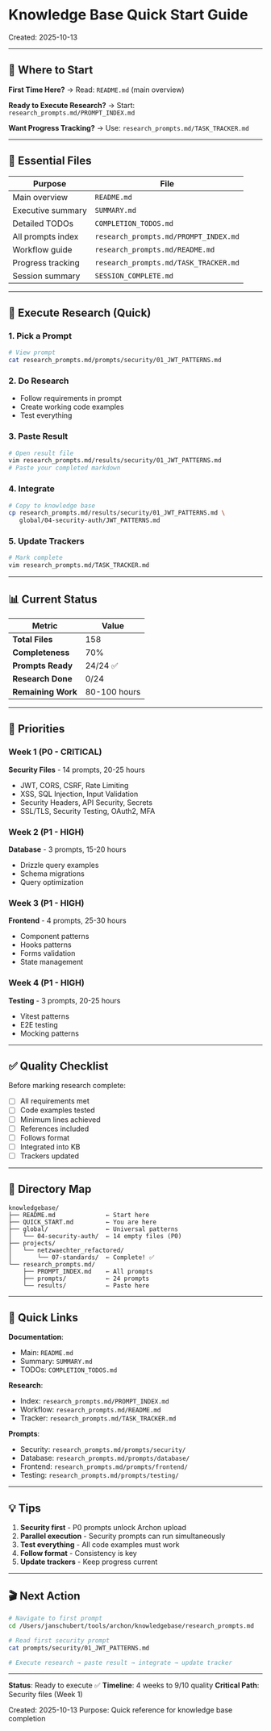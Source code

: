 # Knowledge Base Quick Start Guide

Created: 2025-10-13

---

## 🎯 Where to Start

**First Time Here?**
→ Read: `README.md` (main overview)

**Ready to Execute Research?**
→ Start: `research_prompts.md/PROMPT_INDEX.md`

**Want Progress Tracking?**
→ Use: `research_prompts.md/TASK_TRACKER.md`

---

## 📁 Essential Files

| Purpose | File |
|---------|------|
| Main overview | `README.md` |
| Executive summary | `SUMMARY.md` |
| Detailed TODOs | `COMPLETION_TODOS.md` |
| All prompts index | `research_prompts.md/PROMPT_INDEX.md` |
| Workflow guide | `research_prompts.md/README.md` |
| Progress tracking | `research_prompts.md/TASK_TRACKER.md` |
| Session summary | `SESSION_COMPLETE.md` |

---

## 🚀 Execute Research (Quick)

### 1. Pick a Prompt
```bash
# View prompt
cat research_prompts.md/prompts/security/01_JWT_PATTERNS.md
```

### 2. Do Research
- Follow requirements in prompt
- Create working code examples
- Test everything

### 3. Paste Result
```bash
# Open result file
vim research_prompts.md/results/security/01_JWT_PATTERNS.md
# Paste your completed markdown
```

### 4. Integrate
```bash
# Copy to knowledge base
cp research_prompts.md/results/security/01_JWT_PATTERNS.md \
   global/04-security-auth/JWT_PATTERNS.md
```

### 5. Update Trackers
```bash
# Mark complete
vim research_prompts.md/TASK_TRACKER.md
```

---

## 📊 Current Status

| Metric | Value |
|--------|-------|
| **Total Files** | 158 |
| **Completeness** | 70% |
| **Prompts Ready** | 24/24 ✅ |
| **Research Done** | 0/24 |
| **Remaining Work** | 80-100 hours |

---

## 🎯 Priorities

### Week 1 (P0 - CRITICAL)
**Security Files** - 14 prompts, 20-25 hours
- JWT, CORS, CSRF, Rate Limiting
- XSS, SQL Injection, Input Validation
- Security Headers, API Security, Secrets
- SSL/TLS, Security Testing, OAuth2, MFA

### Week 2 (P1 - HIGH)
**Database** - 3 prompts, 15-20 hours
- Drizzle query examples
- Schema migrations
- Query optimization

### Week 3 (P1 - HIGH)
**Frontend** - 4 prompts, 25-30 hours
- Component patterns
- Hooks patterns
- Forms validation
- State management

### Week 4 (P1 - HIGH)
**Testing** - 3 prompts, 20-25 hours
- Vitest patterns
- E2E testing
- Mocking patterns

---

## ✅ Quality Checklist

Before marking research complete:
- [ ] All requirements met
- [ ] Code examples tested
- [ ] Minimum lines achieved
- [ ] References included
- [ ] Follows format
- [ ] Integrated into KB
- [ ] Trackers updated

---

## 📍 Directory Map

```
knowledgebase/
├── README.md              ← Start here
├── QUICK_START.md         ← You are here
├── global/                ← Universal patterns
│   └── 04-security-auth/  ← 14 empty files (P0)
├── projects/
│   └── netzwaechter_refactored/
│       └── 07-standards/  ← Complete! ✅
└── research_prompts.md/
    ├── PROMPT_INDEX.md    ← All prompts
    ├── prompts/           ← 24 prompts
    └── results/           ← Paste here
```

---

## 🔗 Quick Links

**Documentation**:
- Main: `README.md`
- Summary: `SUMMARY.md`
- TODOs: `COMPLETION_TODOS.md`

**Research**:
- Index: `research_prompts.md/PROMPT_INDEX.md`
- Workflow: `research_prompts.md/README.md`
- Tracker: `research_prompts.md/TASK_TRACKER.md`

**Prompts**:
- Security: `research_prompts.md/prompts/security/`
- Database: `research_prompts.md/prompts/database/`
- Frontend: `research_prompts.md/prompts/frontend/`
- Testing: `research_prompts.md/prompts/testing/`

---

## 💡 Tips

1. **Security first** - P0 prompts unlock Archon upload
2. **Parallel execution** - Security prompts can run simultaneously
3. **Test everything** - All code examples must work
4. **Follow format** - Consistency is key
5. **Update trackers** - Keep progress current

---

## 🎬 Next Action

```bash
# Navigate to first prompt
cd /Users/janschubert/tools/archon/knowledgebase/research_prompts.md

# Read first security prompt
cat prompts/security/01_JWT_PATTERNS.md

# Execute research → paste result → integrate → update tracker
```

---

**Status**: Ready to execute ✅
**Timeline**: 4 weeks to 9/10 quality
**Critical Path**: Security files (Week 1)

Created: 2025-10-13
Purpose: Quick reference for knowledge base completion
